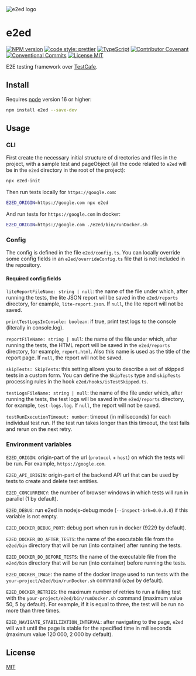 <img alt="e2ed logo" src="https://raw.github.com/joomcode/e2ed/main/logo.svg?sanitize=true">

# e2ed

[![NPM version][npm-image]][npm-url]
[![code style: prettier][prettier-image]][prettier-url]
[![TypeScript][typescript-image]][typescript-url]
[![Contributor Covenant][code-of-conduct-image]][code-of-conduct-url]
[![Conventional Commits][conventional-commits-image]][conventional-commits-url]
[![License MIT][license-image]][license-url]

E2E testing framework over [TestCafe](https://testcafe.io/).

## Install

Requires [node](https://nodejs.org/en/) version 16 or higher:

```sh
npm install e2ed --save-dev
```

## Usage

### CLI

First create the necessary initial structure of directories and files in the project,
with a sample test and pageObject (all the code related to `e2ed`
will be in the `e2ed` directory in the root of the project):

```sh
npx e2ed-init
```

Then run tests locally for `https://google.com`:

```sh
E2ED_ORIGIN=https://google.com npx e2ed
```

And run tests for `https://google.com` in docker:

```sh
E2ED_ORIGIN=https://google.com ./e2ed/bin/runDocker.sh
```

### Config

The config is defined in the file `e2ed/config.ts`.
You can locally override some config fields in an `e2ed/overrideConfig.ts` file that is not included in the repository.

#### Required config fields

`liteReportFileName: string | null`: the name of the file under which, after running the tests,
the lite JSON report will be saved in the `e2ed/reports` directory, for example, `lite-report.json`.
If `null`, the lite report will not be saved.

`printTestLogsInConsole: boolean`: if true, print test logs to the console (literally in console.log).

`reportFileName: string | null`: the name of the file under which, after running the tests,
the HTML report will be saved in the `e2ed/reports` directory, for example, `report.html`.
Also this name is used as the title of the report page.
If `null`, the report will not be saved.

`skipTests: SkipTests`: this setting allows you to describe a set of skipped tests in a custom form.
You can define the `SkipTests` type and `skipTests` processing rules in the hook `e2ed/hooks/isTestSkipped.ts`.

`testLogsFileName: string | null`: the name of the file under which, after running the tests,
the test logs will be saved in the `e2ed/reports` directory, for example, `test-logs.log`.
If `null`, the report will not be saved.

`testRunExecutionTimeout: number`: timeout (in milliseconds) for each individual test run.
If the test run takes longer than this timeout, the test fails and rerun on the next retry.

### Environment variables

`E2ED_ORIGIN`: origin-part of the url (`protocol` + `host`) on which the tests will be run. For example, `https://google.com`.

`E2ED_API_ORIGIN`: origin-part of the backend API url that can be used by tests to create and delete test entities.

`E2ED_CONCURRENCY`: the number of browser windows in which tests will run in parallel (1 by default).

`E2ED_DEBUG`: run e2ed in nodejs-debug mode (`--inspect-brk=0.0.0.0`) if this variable is not empty.

`E2ED_DOCKER_DEBUG_PORT`: debug port when run in docker (9229 by default).

`E2ED_DOCKER_DO_AFTER_TESTS`: the name of the executable file from the `e2ed/bin` directory that will be run (into container) after running the tests.

`E2ED_DOCKER_DO_BEFORE_TESTS`: the name of the executable file from the `e2ed/bin` directory that will be run (into container) before running the tests.

`E2ED_DOCKER_IMAGE`: the name of the docker image used to run tests with the `your-project/e2ed/bin/runDocker.sh` command
(`e2ed` by default).

`E2ED_DOCKER_RETRIES`: the maximum number of retries to run a failing test with the `your-project/e2ed/bin/runDocker.sh`
command (maximum value 50, 5 by default). For example, if it is equal to three, the test will be run no more than three times.

`E2ED_NAVIGATE_STABILIZATION_INTERVAL`: after navigating to the page, `e2ed` will wait until
the page is stable for the specified time in milliseconds (maximum value 120 000, 2 000 by default).

## License

[MIT][license-url]

[code-of-conduct-image]: https://img.shields.io/badge/Contributor%20Covenant-2.1-4baaaa.svg 'Contributor Covenant Code of Conduct'
[code-of-conduct-url]: CODE_OF_CONDUCT.md
[conventional-commits-image]: https://img.shields.io/badge/Conventional_Commits-1.0.0-yellow.svg 'The Conventional Commits specification'
[conventional-commits-url]: https://www.conventionalcommits.org/en/v1.0.0/
[license-image]: https://img.shields.io/badge/license-MIT-blue.svg 'The MIT License'
[license-url]: LICENSE
[npm-image]: https://img.shields.io/npm/v/e2ed.svg 'e2ed'
[npm-url]: https://www.npmjs.com/package/e2ed
[prettier-image]: https://img.shields.io/badge/code_style-prettier-ff69b4.svg 'Prettier code style'
[prettier-url]: https://prettier.io/
[typescript-image]: https://img.shields.io/badge/types-TypeScript-blue.svg 'Full TypeScript support'
[typescript-url]: https://www.typescriptlang.org/

